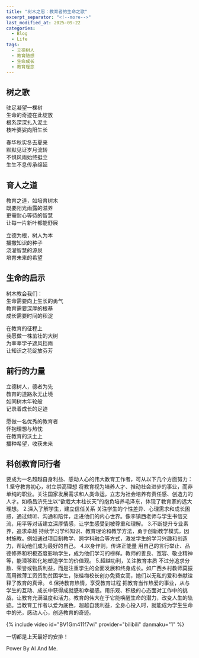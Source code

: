 ```yaml
---
title: "树木之思：教育者的生命之歌"
excerpt_separator: "<!--more-->"
last_modified_at: 2025-09-22
categories:
  - Blog
  - Life
tags:
  - 立德树人
  - 教育随想
  - 生命成长
  - 教育理念
---
```


## 树之歌

驻足凝望一棵树  
生命的奇迹在此绽放  
根系深深扎入泥土  
枝叶婆娑向阳生长  

春华秋实冬去夏来  
默默见证岁月流转  
不惧风雨始终挺立  
生生不息传承绵延  

<!--more-->

## 育人之道

教育之道，如培育树木  
既要阳光雨露的滋养  
更需耐心等待的智慧  
让每一片新叶都能舒展  

立德为根，树人为本  
播撒知识的种子  
浇灌智慧的源泉  
培育未来的希望  

## 生命的启示

树木教会我们：  
生命需要向上生长的勇气  
教育需要深厚的根基  
成长需要时间的积淀  

在教育的征程上  
我愿做一株茁壮的大树  
为莘莘学子遮风挡雨  
让知识之花绽放芬芳  

## 前行的力量

立德树人，德者为先  
教育的道路永无止境  
如同树木年轮般  
记录着成长的足迹  

愿做一名优秀的教育者  
怀抱理想与热忱  
在教育的沃土上  
播种希望，收获未来

## 科创教育同行者

要成为一名超越自身利益、感动人心的伟大教育工作者，可从以下几个方面努力：
1.坚守教育初心，树立崇高理想
将教育视为培养人才、推动社会进步的事业，而非单纯的职业。关注国家发展需求和人类命运，立志为社会培养有责任感、创造力的人才。如杨昌济先生以“欲栽大木柱长天”的抱负培养毛泽东，体现了教育家的远大理想。
2.深入了解学生，建立信任关系
关注学生的个性差异、心理需求和成长困惑，通过倾听、沟通和陪伴，走进他们的内心世界。像李镇西老师与学生书信交流，用平等对话建立深厚情感，让学生感受到被尊重和理解。
3.不断提升专业素养，追求卓越
持续学习学科知识、教育理论和教学方法，勇于创新教学模式，因材施教。例如通过项目制教学、跨学科融合等方式，激发学生的学习兴趣和创造力，帮助他们成为最好的自己。
4.以身作则，传递正能量
用自己的言行举止、品德修养和积极态度影响学生，成为他们学习的榜样。教师的善良、宽容、敬业精神等，能潜移默化地塑造学生的价值观。
5.超越功利，关注教育本质
不过分追求分数、荣誉或物质利益，而是注重学生的全面发展和终身成长。如广西乡村教师莫振高用微薄工资资助贫困学生，张桂梅校长创办免费女高，她们以无私的爱和奉献诠释了教育的真谛。
6.保持教育热情，享受教育过程
把教育当作热爱的事业，从与学生的互动、成长中获得成就感和幸福感。用乐观、积极的心态面对工作中的挑战，让教育充满温度和活力。教育的伟大在于它能唤醒生命的潜力，改变人生的轨迹。当教育工作者以爱为底色，超越自我利益，全身心投入时，就能成为学生生命中的光，感动人心，创造教育的奇迹。

{% include video id="BV1Gm411f7wi" provider="bilibili" danmaku="1" %}

一切都是上天最好的安排！

Power By AI And Me.
